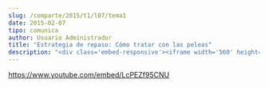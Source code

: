 ```yaml
---
slug: /comparte/2015/t1/l07/tema1
date: 2015-02-07
tipo: comunica
author: Usuario Administrador
title: "Estrategia de repaso: Cómo tratar con las peleas"
description: "<div class='embed-responsive'><iframe width='560' height='315' src='https://www.youtube.com/embed/LcPEZf95CNU' frameborder='0' allowfullscreen></iframe></div>"
---
```


https://www.youtube.com/embed/LcPEZf95CNU
